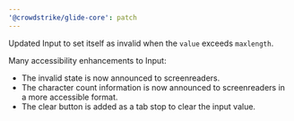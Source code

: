 ```yaml
---
'@crowdstrike/glide-core': patch
---
```


Updated Input to set itself as invalid when the `value` exceeds `maxlength`.

Many accessibility enhancements to Input:

- The invalid state is now announced to screenreaders.
- The character count information is now announced to screenreaders in a more accessible format.
- The clear button is added as a tab stop to clear the input value.
